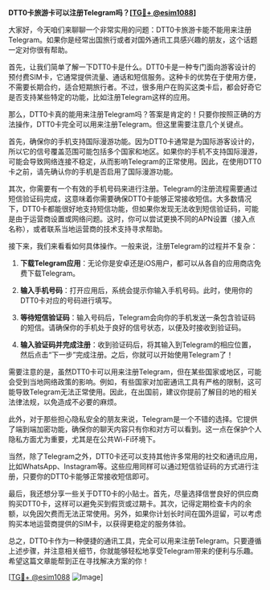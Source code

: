 **DTT0卡旅游卡可以注册Telegram吗？[[TG💪+ @esim1088](https://t.me/s/esim1088)]**

大家好，今天咱们来聊聊一个非常实用的问题：DTT0卡旅游卡能不能用来注册Telegram。如果你是经常出国旅行或者对国外通讯工具感兴趣的朋友，这个话题一定对你很有帮助。

首先，让我们简单了解一下DTT0卡是什么。DTT0卡是一种专门面向游客设计的预付费SIM卡，它通常提供流量、通话和短信服务。这种卡的优势在于使用方便，不需要长期合约，适合短期旅行者。不过，很多用户在购买这类卡后，都会好奇它是否支持某些特定的功能，比如注册Telegram这样的应用。

那么，DTT0卡真的能用来注册Telegram吗？答案是肯定的！只要你按照正确的方法操作，DTT0卡完全可以用来注册Telegram。但这里需要注意几个关键点。

首先，确保你的手机支持国际漫游功能。因为DTT0卡通常是为国际游客设计的，所以它的信号覆盖范围可能包括多个国家和地区。如果你的手机不支持国际漫游，可能会导致网络连接不稳定，从而影响Telegram的正常使用。因此，在使用DTT0卡之前，请先确认你的手机是否启用了国际漫游功能。

其次，你需要有一个有效的手机号码来进行注册。Telegram的注册流程需要通过短信验证码完成，这意味着你需要确保DTT0卡能够正常接收短信。大多数情况下，DTT0卡都能很好地支持短信功能，但如果你发现无法收到短信验证码，可能是由于运营商设置或网络问题。这时，你可以尝试更换不同的APN设置（接入点名称），或者联系当地运营商的技术支持寻求帮助。

接下来，我们来看看如何具体操作。一般来说，注册Telegram的过程并不复杂：

1. **下载Telegram应用**：无论你是安卓还是iOS用户，都可以从各自的应用商店免费下载Telegram。
   
2. **输入手机号码**：打开应用后，系统会提示你输入手机号码。此时，使用你的DTT0卡对应的号码进行填写。

3. **等待短信验证码**：输入号码后，Telegram会向你的手机发送一条包含验证码的短信。请确保你的手机处于良好的信号状态，以便及时接收到验证码。

4. **输入验证码并完成注册**：收到验证码后，将其输入到Telegram的相应位置，然后点击“下一步”完成注册。之后，你就可以开始使用Telegram了！

需要注意的是，虽然DTT0卡可以用来注册Telegram，但在某些国家或地区，可能会受到当地网络政策的影响。例如，有些国家对加密通讯工具有严格的限制，这可能导致Telegram无法正常使用。因此，在出国前，建议你提前了解目的地的相关法律法规，以免造成不必要的麻烦。

此外，对于那些担心隐私安全的朋友来说，Telegram是一个不错的选择。它提供了端到端加密功能，确保你的聊天内容只有你和对方可以看到。这一点在保护个人隐私方面尤为重要，尤其是在公共Wi-Fi环境下。

当然，除了Telegram之外，DTT0卡还可以支持其他许多常用的社交和通讯应用，比如WhatsApp、Instagram等。这些应用同样可以通过短信验证码的方式进行注册，只要你的DTT0卡能够正常接收短信即可。

最后，我还想分享一些关于DTT0卡的小贴士。首先，尽量选择信誉良好的供应商购买DTT0卡，这样可以避免买到假货或过期卡。其次，记得定期检查卡内的余额，以免因欠费而无法正常使用。另外，如果你计划长时间在国外逗留，可以考虑购买本地运营商提供的SIM卡，以获得更稳定的服务体验。

总之，DTT0卡作为一种便捷的通讯工具，完全可以用来注册Telegram。只要遵循上述步骤，并注意相关细节，你就能够轻松地享受Telegram带来的便利与乐趣。希望这篇文章能帮到正在寻找解决方案的你！

[[TG💪+ @esim1088](https://t.me/s/esim1088) ![Image](https://i.postimg.cc/4NQfJmqS/Snipaste-2025-05-13-00-14-12.png)]